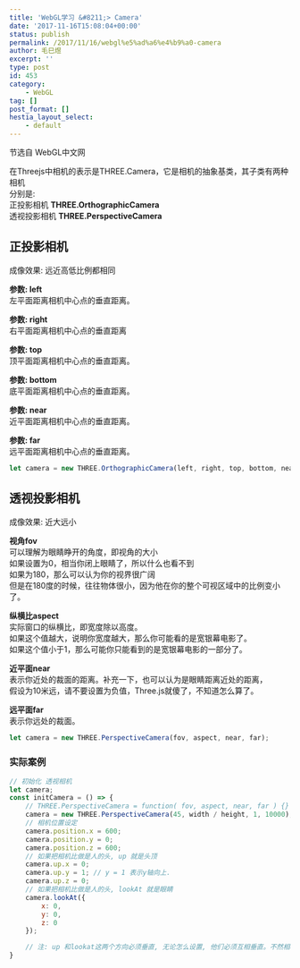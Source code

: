 ```yaml
---
title: 'WebGL学习 &#8211;> Camera'
date: '2017-11-16T15:08:04+00:00'
status: publish
permalink: /2017/11/16/webgl%e5%ad%a6%e4%b9%a0-camera
author: 毛巳煜
excerpt: ''
type: post
id: 453
category:
    - WebGL
tag: []
post_format: []
hestia_layout_select:
    - default
---
```

节选自 WebGL中文网

在Threejs中相机的表示是THREE.Camera，它是相机的抽象基类，其子类有两种相机  
分别是:  
正投影相机 **THREE.OrthographicCamera**  
透视投影相机 **THREE.PerspectiveCamera**

**正投影相机**
---------

成像效果: 远近高低比例都相同

**参数: left**  
左平面距离相机中心点的垂直距离。

**参数: right**  
右平面距离相机中心点的垂直距离

**参数: top**  
顶平面距离相机中心点的垂直距离。

**参数: bottom**  
底平面距离相机中心点的垂直距离。

**参数: near**  
近平面距离相机中心点的垂直距离。

**参数: far**  
远平面距离相机中心点的垂直距离。

```javascript
let camera = new THREE.OrthographicCamera(left, right, top, bottom, near, far);

```

**透视投影相机**
----------

成像效果: 近大远小

**视角fov**  
可以理解为眼睛睁开的角度，即视角的大小  
如果设置为0，相当你闭上眼睛了，所以什么也看不到  
如果为180，那么可以认为你的视界很广阔  
但是在180度的时候，往往物体很小，因为他在你的整个可视区域中的比例变小了。

**纵横比aspect**  
实际窗口的纵横比，即宽度除以高度。  
如果这个值越大，说明你宽度越大，那么你可能看的是宽银幕电影了。  
如果这个值小于1，那么可能你只能看到的是宽银幕电影的一部分了。

**近平面near**  
表示你近处的裁面的距离。补充一下，也可以认为是眼睛距离近处的距离，  
假设为10米远，请不要设置为负值，Three.js就傻了，不知道怎么算了。

**远平面far**  
表示你远处的裁面。

```javascript
let camera = new THREE.PerspectiveCamera(fov, aspect, near, far);

```

### **实际案例**

```javascript
// 初始化 透视相机
let camera;
const initCamera = () => {
    // THREE.PerspectiveCamera = function( fov, aspect, near, far ) {}
    camera = new THREE.PerspectiveCamera(45, width / height, 1, 10000);
    // 相机位置设定
    camera.position.x = 600;
    camera.position.y = 0;
    camera.position.z = 600;
    // 如果把相机比做是人的头, up 就是头顶
    camera.up.x = 0;
    camera.up.y = 1; // y = 1 表示y轴向上.
    camera.up.z = 0;
    // 如果把相机比做是人的头, lookAt 就是眼睛
    camera.lookAt({
        x: 0,
        y: 0,
        z: 0
    });

    // 注: up 和lookat这两个方向必须垂直, 无论怎么设置, 他们必须互相垂直。不然相机看到的结果无法预知。
}

```